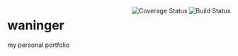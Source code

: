 <a><img align='right' src='https://travis-ci.org/lukeWaninger/waninger.svg?branch=master' alt='Build Status' /></a>
<a><img align='right' src='https://coveralls.io/repos/github/lukeWaninger/waninger/badge.svg?branch=master' alt='Coverage Status' /></a>


# waninger
my personal portfolio
